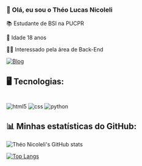 ### 👋 Olá, eu sou o Théo Lucas Nicoleli

📚 Estudante de BSI na PUCPR

🧑‍ Idade 18 anos

👨‍💻 Interessado pela área de Back-End

[![Blog](https://img.shields.io/badge/LinkedIn-0077B5?style=for-the-badge&logo=linkedin&logoColor=white)](https://www.linkedin.com/in/th%C3%A9o-lucas-nicoleli-194b49204/)

## 🖥️ Tecnologias:
<div style="display: inline_block"><br/>
    <img align="center" alt="html5"src="	https://img.shields.io/badge/HTML5-E34F26?style=for-the-badge&logo=html5&logoColor=white" />
    <img align="center" alt="css"src="	https://img.shields.io/badge/CSS-239120?&style=for-the-badge&logo=css3&logoColor=white" />
    <img align="center" alt="python"src="	https://img.shields.io/badge/Python-14354C?style=for-the-badge&logo=python&logoColor=white" />

</div>

## 📊 Minhas estatísticas do GitHub:

![Théo Nicoleli's GitHub stats](https://github-readme-stats.vercel.app/api?username=theonicoleli&show_icons=true&theme=dark)

[![Top Langs](https://github-readme-stats.vercel.app/api/top-langs/?username=theonicoleli&layout=compact&theme=dark)](https://github.com/theonicoleli/github-readme-stats)
